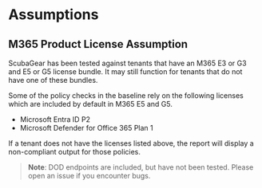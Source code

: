 # Assumptions

## M365 Product License Assumption

ScubaGear has been tested against tenants that have an M365 E3 or G3 and E5 or G5 license bundle. It may still function for tenants that do not have one of these bundles.

Some of the policy checks in the baseline rely on the following licenses which are included by default in M365 E5 and G5.

* Microsoft Entra ID P2
* Microsoft Defender for Office 365 Plan 1

If a tenant does not have the licenses listed above, the report will display a non-compliant output for those policies.

> **Note**: DOD endpoints are included, but have not been tested. Please open an issue if you encounter bugs.